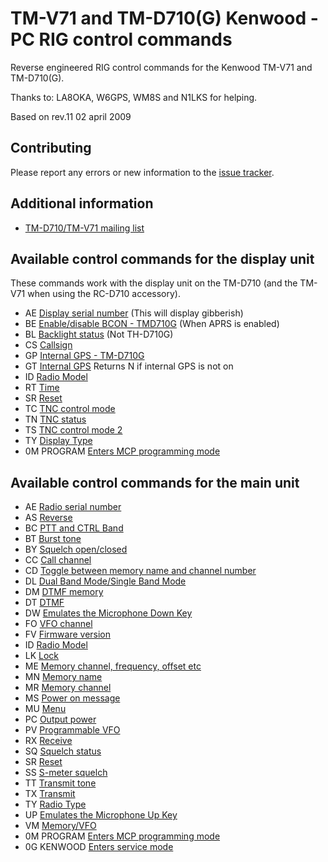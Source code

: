 # TM-V71 and TM-D710(G) Kenwood - PC RIG control commands

Reverse engineered RIG control commands for the Kenwood TM-V71 and TM-D710(G).

Thanks to: LA8OKA, W6GPS, WM8S and N1LKS for helping.

Based on rev.11 02 april 2009

## Contributing

Please report any errors or new information to the [issue
tracker](https://github.com/LA3QMA/TM-V71_TM-D710-Kenwood/issues).

## Additional information

- [TM-D710/TM-V71 mailing list](https://groups.yahoo.com/neo/groups/TM-D710_TM-V71)

## Available control commands for the display unit

These commands work with the display unit on the TM-D710 (and the TM-V71 when using the RC-D710 accessory).

- AE [Display serial number](/commands/AE.md) (This will display gibberish)
- BE [Enable/disable BCON - TMD710G](/commands/BE.md) (When APRS is enabled)
- BL [Backlight status](/commands/BL.md) (Not TH-D710G)
- CS [Callsign](/commands/CS.md)
- GP [Internal GPS - TM-D710G](/commands/GP.md)
- GT [Internal GPS](/commands/GT.md) Returns N if internal GPS is not on
- ID [Radio Model](/commands/ID.md)
- RT [Time](/commands/RT.md)
- SR [Reset](/commands/SR.md)
- TC [TNC control mode](/commands/TC.md)
- TN [TNC status](/commands/TN.md)
- TS [TNC control mode 2](/commands/TS.md)
- TY [Display Type](/commands/TY.md)
- 0M PROGRAM [Enters MCP programming mode](PROGRAMMING_MODE.md)

## Available control commands for the main unit

- AE [Radio serial number](/commands/AE.md)
- AS [Reverse](/commands/AS.md)
- BC [PTT and CTRL Band](/commands/BC.md)
- BT [Burst tone](/commands/BT.md)
- BY [Squelch open/closed](/commands/BY.md)
- CC [Call channel](/commands/CC.md)
- CD [Toggle between memory name and channel number](/commands/CD.md)
- DL [Dual Band Mode/Single Band Mode](/commands/DL.md)
- DM [DTMF memory](/commands/DM.md)
- DT [DTMF](/commands/DT.md)
- DW [Emulates the Microphone Down Key](/commands/DW.md)
- FO [VFO channel](/commands/FO.md)
- FV [Firmware version](/commands/FV.md)
- ID [Radio Model](/commands/ID.md)
- LK [Lock](/commands/LK.md)
- ME [Memory channel, frequency, offset etc](/commands/ME.md)
- MN [Memory name](/commands/MN.md)
- MR [Memory channel](/commands/MR.md)
- MS [Power on message](/commands/MS.md)
- MU [Menu](/commands/MU.md)
- PC [Output power](/commands/PC.md)
- PV [Programmable VFO](/commands/PV.md)
- RX [Receive](/commands/RX.md)
- SQ [Squelch status](/commands/SQ.md)
- SR [Reset](/commands/SR.md)
- SS [S-meter squelch](/commands/SS.md)
- TT [Transmit tone](/commands/TT.md)
- TX [Transmit](/commands/TX.md)
- TY [Radio Type](/commands/TY.md)
- UP [Emulates the Microphone Up Key](/commands/UP.md)
- VM [Memory/VFO](/commands/VM.md)
- 0M PROGRAM [Enters MCP programming mode](PROGRAMMING_MODE.md)
- 0G KENWOOD [Enters service mode](SERVICE_MODE.md)
